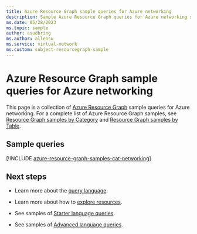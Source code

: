 ```yaml
---
title: Azure Resource Graph sample queries for Azure networking
description: Sample Azure Resource Graph queries for Azure networking showing use of resource types and tables to access Azure networking related resources and properties.
ms.date: 05/28/2023
ms.topic: sample
author: asudbring
ms.author: allensu
ms.service: virtual-network
ms.custom: subject-resourcegraph-sample
---
```

# Azure Resource Graph sample queries for Azure networking

This page is a collection of [Azure Resource Graph](../../governance/resource-graph/overview.md) sample queries for Azure networking. For a complete list of Azure Resource Graph samples, see [Resource Graph samples by Category](../../governance/resource-graph/samples/samples-by-category.md) and [Resource Graph samples by Table](../../governance/resource-graph/samples/samples-by-table.md).

## Sample queries

[!INCLUDE [azure-resource-graph-samples-cat-networking](../../../includes/resource-graph/samples/bycat/networking.md)]

## Next steps

- Learn more about the [query language](../../governance/resource-graph/concepts/query-language.md).

- Learn more about how to [explore resources](../../governance/resource-graph/concepts/explore-resources.md).

- See samples of [Starter language queries](../../governance/resource-graph/samples/starter.md).

- See samples of [Advanced language queries](../../governance/resource-graph/samples/advanced.md).
